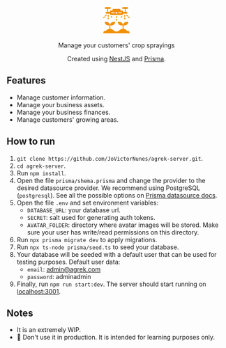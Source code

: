 <p align="center">
  <img src=".github/logo.png" alt="Agrek logo" />
</p>

<p align="center">Manage your customers' crop sprayings</p>

<p align="center">Created using <a href="http://nestjs.com/" target="blank">NestJS</a> and <a href="https://www.prisma.io/" target="blank">Prisma</a>.</p>

## Features

- Manage customer information.
- Manage your business assets.
- Manage your business finances.
- Manage customers' growing areas.

## How to run

1. `git clone https://github.com/JoVictorNunes/agrek-server.git`.
2. `cd agrek-server`.
3. Run `npm install`.
3. Open the file `prisma/shema.prisma` and change the provider to the desired datasource provider. We recommend using PostgreSQL (`postgresql`). See all the possible options on <a href="https://www.prisma.io/docs/reference/api-reference/prisma-schema-reference#fields">Prisma datasource docs</a>.
4. Open the file `.env` and set environment variables:
      - `DATABASE_URL`: your database url.
      - `SECRET`: salt used for generating auth tokens.
      - `AVATAR_FOLDER`: directory where avatar images will be stored. Make sure your user has write/read permissions on this directory.
5. Run `npx prisma migrate dev` to apply migrations.
6. Run `npx ts-node prisma/seed.ts` to seed your database.
7. Your database will be seeded with a default user that can be used for testing purposes. Default user data:
    - `email`: admin@agrek.com
    - `password`: adminadmin
6. Finally, run `npm run start:dev`. The server should start running on <a href="http://localhost:3001">localhost:3001</a>.

## Notes

- It is an extremely WIP.
- &#128680; Don't use it in production. It is intended for learning purposes only.